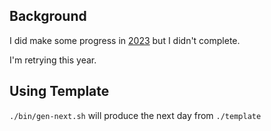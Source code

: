 ## Background

I did make some progress in [2023](../../2023) but I didn't complete.

I'm retrying this year.

## Using Template

`./bin/gen-next.sh` will produce the next day from `./template`
